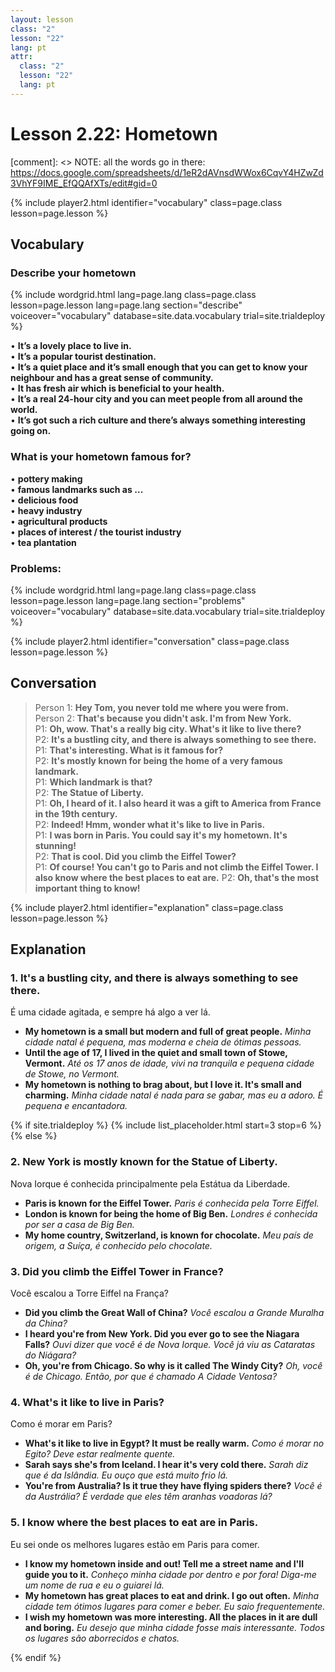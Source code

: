 ```yaml
---
layout: lesson
class: "2"
lesson: "22"
lang: pt
attr:
  class: "2"
  lesson: "22"
  lang: pt
---
```



# Lesson 2.22: Hometown

[comment]: <> NOTE: all the words go in there: https://docs.google.com/spreadsheets/d/1eR2dAVnsdWWox6CqvY4HZwZd3VhYF9IME_EfQQAfXTs/edit#gid=0

{% include player2.html identifier="vocabulary" class=page.class lesson=page.lesson %}
## Vocabulary 


### Describe your hometown 


{% include wordgrid.html lang=page.lang
		class=page.class 
		lesson=page.lesson 
		lang=page.lang
		section="describe"
		voiceover="vocabulary"
		database=site.data.vocabulary 
		trial=site.trialdeploy %}


 
•  **It’s a lovely place to live in.**   
•  **It’s a popular tourist destination.**  
•  **It’s a quiet place and it’s small enough that you can get to know your neighbour and has a great sense of community.**   
•  **It has fresh air which is beneficial to your health.**   
•  **It’s a real 24-hour city and you can meet people from all around the world.**  
•  **It’s got such a rich culture and there’s always something interesting going on.**   



### What is your hometown famous for? 
•  **pottery making**   
•  **famous landmarks such as …**   
•  **delicious food**   
•  **heavy industry**   
•  **agricultural products**   
•  **places of interest / the tourist industry**  
•  **tea plantation**   

### Problems: 


{% include wordgrid.html lang=page.lang
		class=page.class 
		lesson=page.lesson 
		lang=page.lang
		section="problems"
		voiceover="vocabulary"
		database=site.data.vocabulary 
		trial=site.trialdeploy %}



{% include player2.html identifier="conversation" class=page.class lesson=page.lesson %}

## Conversation

> Person 1: **Hey Tom, you never told me where you were from.**   
> Person 2: **That's because you didn't ask. I'm from New York.**    
> P1: **Oh, wow. That's a really big city. What's it like to live there?**     
> P2: **It's a bustling city, and there is always something to see there.**   
> P1: **That's interesting. What is it famous for?**    
> P2: **It's mostly known for being the home of a very famous landmark.**   
> P1: **Which landmark is that?**  
> P2: **The Statue of Liberty.**  
> P1: **Oh, I heard of it. I also heard it was a gift to America from France in the 19th century.**  
> P2: **Indeed! Hmm, wonder what it's like to live in Paris.**  
> P1: **I was born in Paris. You could say it's my hometown. It's stunning!**  
> P2: **That is cool. Did you climb the Eiffel Tower?**  
> P1: **Of course! You can't go to Paris and not climb the Eiffel Tower. I also know where the best places to eat are.**
> P2: **Oh, that's the most important thing to know!**   


{% include player2.html identifier="explanation" class=page.class lesson=page.lesson %}

## Explanation
### 1. It's a bustling city, and there is always something to see there. 

É uma cidade agitada, e sempre há algo a ver lá.
- **My hometown is a small but modern and full of great people.** *Minha cidade natal é pequena, mas moderna e cheia de ótimas pessoas.*
- **Until the age of 17, I lived in the quiet and small town of Stowe, Vermont.** *Até os 17 anos de idade, vivi na tranquila e pequena cidade de Stowe, no Vermont.*
- **My hometown is nothing to brag about, but I love it. It's small and charming.** *Minha cidade natal é nada para se gabar, mas eu a adoro. É pequena e encantadora.*

{% if site.trialdeploy %}
  {% include list_placeholder.html start=3 stop=6 %}
  {% else %}
 

### 2. New York is mostly known for the Statue of Liberty.

Nova Iorque é conhecida principalmente pela Estátua da Liberdade.
- **Paris is known for the Eiffel Tower.** *Paris é conhecida pela Torre Eiffel.*
- **London is known for being the home of Big Ben.** *Londres é conhecida por ser a casa de Big Ben.*
- **My home country, Switzerland, is known for chocolate.** *Meu país de origem, a Suíça, é conhecido pelo chocolate.*

### 3. Did you climb the Eiffel Tower in France?

Você escalou a Torre Eiffel na França?
- **Did you climb the Great Wall of China?** *Você escalou a Grande Muralha da China?*
- **I heard you're from New York. Did you ever go to see the Niagara Falls?** *Ouvi dizer que você é de Nova Iorque. Você já viu as Cataratas do Niágara?*
- **Oh, you're from Chicago. So why is it called The Windy City?** *Oh, você é de Chicago. Então, por que é chamado A Cidade Ventosa?*

### 4. What's it like to live in Paris?
Como é morar em Paris?
- **What's it like to live in Egypt? It must be really warm.** *Como é morar no Egito? Deve estar realmente quente.*
- **Sarah says she's from Iceland. I hear it's very cold there.** *Sarah diz que é da Islândia. Eu ouço que está muito frio lá.*
- **You're from Australia? Is it true they have flying spiders there?** *Você é da Austrália? É verdade que eles têm aranhas voadoras lá?*

### 5. I know where the best places to eat are in Paris.

Eu sei onde os melhores lugares estão em Paris para comer.
- **I know my hometown inside and out! Tell me a street name and I'll guide you to it.** *Conheço minha cidade por dentro e por fora! Diga-me um nome de rua e eu o guiarei lá.*
- **My hometown has great places to eat and drink. I go out often.** *Minha cidade tem ótimos lugares para comer e beber. Eu saio frequentemente.*
- **I wish my hometown was more interesting. All the places in it are dull and boring.** *Eu desejo que minha cidade fosse mais interessante. Todos os lugares são aborrecidos e chatos.*


 {% endif %}